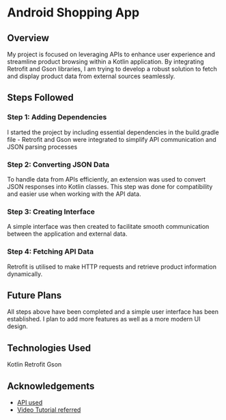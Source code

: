 
# Android Shopping App

## Overview
My project is focused on leveraging APIs to enhance user experience and streamline product browsing within a Kotlin application. By integrating Retrofit and Gson libraries, I am trying to develop a robust solution to fetch and display product data from external sources seamlessly.

## Steps Followed 
### Step 1: Adding Dependencies
I started the project by including essential dependencies in the build.gradle file - Retrofit and Gson were integrated to simplify API communication and JSON parsing processes

### Step 2: Converting JSON Data
To handle data from APIs efficiently, an  extension was used to convert JSON responses into Kotlin classes. This step was done for  compatibility and easier use when working with the API data.

### Step 3: Creating Interface
A simple interface was then created to facilitate smooth communication between the application and external data.

### Step 4: Fetching API Data
Retrofit is utilised to make HTTP requests and retrieve product information dynamically.

## Future Plans
All steps above have been completed and a simple user interface has been established. I plan to add more features as well as a more modern UI design.

## Technologies Used
Kotlin
Retrofit
Gson

## Acknowledgements
- [API used](https://fakestoreapi.com/)
- [Video Tutorial referred](https://youtu.be/fOi3U8oGpb8?si=xYipimhGmcIN3gdD)




